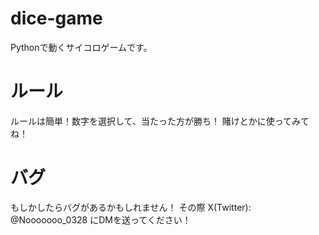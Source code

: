 # dice-game

Pythonで動くサイコロゲームです。

# ルール

ルールは簡単！数字を選択して、当たった方が勝ち！
賭けとかに使ってみてね！

# バグ
もしかしたらバグがあるかもしれません！
その際 X(Twitter): @Nooooooo_0328 にDMを送ってください！
